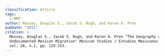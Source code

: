 ```yaml
---
classification: Article
tags:
  - MMP
author: Massey, Douglas S., Jacob S. Rugh, and Karen A. Pren
pubDate: "2011"
citation: >
  Massey, Douglas S., Jacob S. Rugh, and Karen A. Pren "The Geography of
  Undocumented Mexican Migration" Mexican Studies / Estudios Mexicanos 2010-01,
  vol. 26, n.1, pp. 129-153.
---
```

